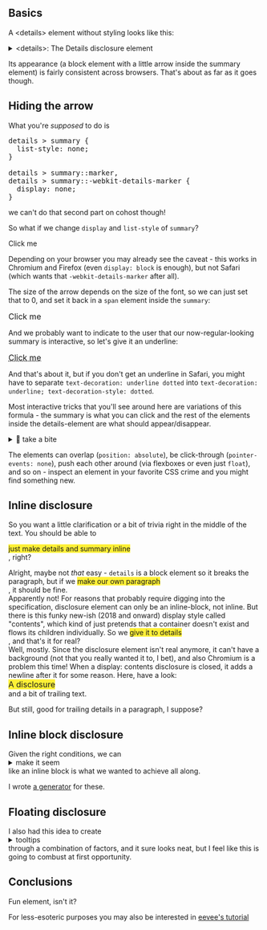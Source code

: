 ## Basics

A &lt;details&gt; element without styling looks like this:

<details><summary>&lt;details&gt;: The Details disclosure element</summary>

The `details` HTML element creates a disclosure widget in which information is visible only when the widget is toggled into an "open" state. A summary or label must be provided using the `summary` element.

(read more [on MDN](https://developer.mozilla.org/en-US/docs/Web/HTML/Element/details))

</details>

Its appearance (a block element with a little arrow inside the summary element) is fairly consistent across browsers. That's about as far as it goes though.

## Hiding the arrow

What you're _supposed_ to do is
<pre>
details > summary {
  list-style: none;
}

details > summary::marker,
details > summary::-webkit-details-marker {
  display: none;
}
</pre>
we can't do that second part on cohost though!

So what if we change `display` and `list-style` of `summary`?

<details>
  <summary style="list-style:none;display:block">Click me</summary>
  Very well?
</details>

Depending on your browser you may already see the caveat - this works in Chromium and Firefox (even `display: block` is enough), but not Safari (which wants that `-webkit-details-marker` after all).

The size of the arrow depends on the size of the font, so we can just set that to 0, and set it back in a `span` element inside the `summary`:

<details>
  <summary style="display:block;font-size:0"><span style="font-size:1rem">Click me</span></summary>
  Very well.
</details>

And we probably want to indicate to the user that our now-regular-looking summary is interactive, so let's give it an underline:

<details>
  <summary style="display:block;font-size:0"><span style="font-size:1rem; text-decoration: underline; text-decoration-style: dotted">Click me</span></summary>
  Very well.
</details>

And that's about it, but if you don't get an underline in Safari, you might have to separate `text-decoration: underline dotted` into `text-decoration: underline; text-decoration-style: dotted`.

Most interactive tricks that you'll see around here are variations of this formula - the summary is what you can click and the rest of the elements inside the details-element are what should appear/disappear.

<div style="position:relative">
  <details class="noarrow underline">
    <summary><span>🍎 take a bite</span></summary>
    <div style="position:absolute; inset:0; background:white">all gone!</div>
  </details>
</div>

The elements can overlap (`position: absolute`), be click-through (`pointer-events: none`), push each other around (via flexboxes or even just `float`), and so on - inspect an element in your favorite CSS crime and you might find something new.

## Inline disclosure

So you want a little clarification or a bit of trivia right in the middle of the text. You should be able to <details style="display:inline; background: #FFF037"><summary style="display:inline">just make details and summary inline</summary>  (by giving them `display:inline`)</details>, right?

<div class="p">
  Alright, maybe not <em>that</em> easy - <code>details</code> is a block element so it breaks the paragraph, but if we 
  <details style="display:inline; background: #FFF037"><summary style="display:inline">make our own paragraph</summary> (out of a DIV element, of course - it doesn't need much apart of `margin: 1.25em 0` to mimic the regular paragraphs)</details>, it should be fine.
</div>

<div class="p">
  Apparently not! For reasons that probably require digging into the specification, disclosure element can only be an inline-block, not inline.
  But there is this funky new-ish (2018 and onward) display style called "contents", which kind of just pretends that a container doesn't exist and flows its children individually. So we
  <details style="display:contents;"><summary style="display:inline; background: #FFF037">give it to details</summary> (and don't give it to summary, because that renders the disclosure element non-interactive on Safari)</details>, and that's it for real?
</div>

<div class="p">
  Well, mostly. Since the disclosure element isn't real anymore, it can't have a background (not that you really wanted it to, I bet), and also Chromium is a problem this time! When a display: contents disclosure is closed, it adds a newline after it for some reason. Here, have a look:<br> 
  <details style="display:contents;"><summary style="display:inline; font-size:0"><span style="font-size:1rem; background: #FFF037;">A disclosure</span></summary> (now open!)</details> and a bit of trailing text.
</div>

But still, good for trailing details in a paragraph, I suppose?

## Inline block disclosure

<div class="p rel">
  Given the right conditions, we can <details class="block"><summary><span>make it seem</span></summary>
  <div>
    If you have enough text to push your little inline box to screen width, you can style it like a little window or an infobox.
    I'm also making this one into an <code>inline-flex</code> container so that the entirety of the "title bar" remains clickable when it's open.
  </div>
</details> like an inline block is what we wanted to achieve all along.
</div>

I wrote [a generator](https://cohost.org/YellowAfterlife/post/2126213-i-made-a-new-tool) for these.

## Floating disclosure

<div class="p rel">
I also had this idea to create <details class="tip"><summary><span>tooltips</span></summary><span></span><div>
  The little arrow-tip is a relative-positioned element, and this content-div is an absolute-positioned element - try inspecting it.
</div></details> through a combination of factors, and it sure looks neat, but I feel like this is going to combust at first opportunity.
</div>

## Conclusions

Fun element, isn't it?

For less-esoteric purposes you may also be interested in [eevee's tutorial](https://cohost.org/lexyeevee/post/2107474-css-for-css-baby-3)